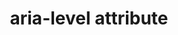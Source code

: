 ---
{
  "title": "aria-level attribute",
  "description": "Defines the hierarchical level of an element within a structure.",
  "category": "aria",
  "keywords": "aria-level attribute",
  "last_test_date": "2019-07-11",
  "test_results_url": "https://a11ysupport.io/tech/aria/aria-level_attribute",
  "test_url": "https://a11ysupport.io/tech/aria/aria-level_attribute",
  "stats": {
    "jaws": {
      "chrome": {
        "92": "y"
      },
      "edge": {
        "92": "y"
      },
      "ie": {
        "11": "y"
      },
      "firefox": {
        "68": "y"
      }
    },
    "narrator": {
      "edge": {
        "44": "y"
      }
    },
    "nvda": {
      "chrome": {
        "92": "y"
      },
      "edge": {
        "92": "y"
      },
      "firefox": {
        "68": "y"
      }
    },
    "orca": {
      "firefox": {
        "69": "y"
      }
    },
    "talkback": {
      "and_chr": {
        "75": "y"
      }
    },
    "vo_ios": {
      "ios_saf": {
        "12.3.1": "y"
      }
    },
    "vo_macos": {
      "safari": {
        "12.1.1": "y"
      }
    }
  },
  "links": {
    "ARIA spec for aria-level": "https://www.w3.org/TR/wai-aria-1.1/#aria-level"
  }
}
---